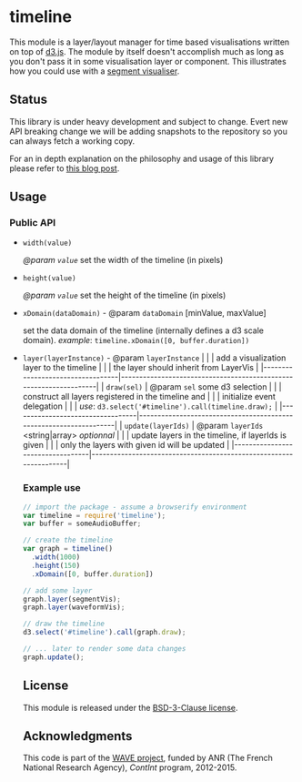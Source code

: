 # timeline

This module is a layer/layout manager for time based visualisations written on top of [d3.js](http://d3js.org/).
The module by itself doesn't accomplish much as long as you don't pass it in some visualisation layer or component.
This illustrates how you could use with a [segment visualiser](https://github.com/ircam-rnd/segment-vis).

## Status

This library is under heavy development and subject to change.
Evert new API breaking change we will be adding snapshots to the repository so you can always fetch a working copy.

For an in depth  explanation on the philosophy and usage of this library please refer to [this blog post](http://wave.ircam.fr/publications/visual-tools/).

## Usage

### Public API


* `width(value)`

    _@param `value` <int>_
    set the width of the timeline (in pixels)

* `height(value)`

    _@param `value` <int>_
    set the height of the timeline (in pixels)

* `xDomain(dataDomain)` - @param `dataDomain` <array> [minValue, maxValue]

    set the data domain of the timeline (internally defines
    a d3 scale domain).
    _example_: `timeline.xDomain([0, buffer.duration])`

* `layer(layerInstance)` - @param `layerInstance` <object>                                   |
|                                  |    add a visualization layer to the timeline                      |
|                                  |    the layer should inherit from LayerVis                         |
|----------------------------------|-------------------------------------------------------------------|
| `draw(sel)`                      | @param `sel` <object> some d3 selection                           |
|                                  |    construct all layers registered in the timeline and            |
|                                  |    initialize event delegation                                    |
|                                  |    _use_: `d3.select('#timeline').call(timeline.draw);`           |
|----------------------------------|-------------------------------------------------------------------|
| `update(layerIds)`               | @param `layerIds` <string|array> _optionnal_                      |
|                                  |    update layers in the timeline, if layerIds is given            |
|                                  |    only the layers with given id will be updated                  |
|----------------------------------|-------------------------------------------------------------------|

### Example use

```javascript
// import the package - assume a browserify environment
var timeline = require('timeline');
var buffer = someAudioBuffer;

// create the timeline
var graph = timeline()
  .width(1000)
  .height(150)
  .xDomain([0, buffer.duration])

// add some layer
graph.layer(segmentVis);
graph.layer(waveformVis);

// draw the timeline
d3.select('#timeline').call(graph.draw);

// ... later to render some data changes
graph.update();
```

<div class="only-readme">
<h2>License</h2>
<p>This module is released under the <a href="http://opensource.org/licenses/BSD-3-Clause">BSD-3-Clause license</a>.</p>

<h2>Acknowledgments</h2>
<p>This code is part of the <a href="http://wave.ircam.fr">WAVE project</a>, funded by ANR (The French National Research Agency), <em>ContInt</em> program, 2012-2015.</p>
</div>